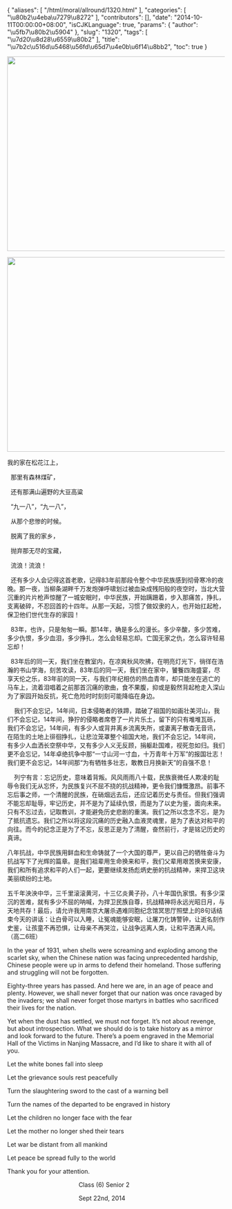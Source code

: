 {
    "aliases": [
        "/html/moral/allround/1320.html"
    ],
    "categories": [
        "\u80b2\u4eba\u7279\u8272"
    ],
    "contributors": [],
    "date": "2014-10-11T00:00:00+08:00",
    "isCJKLanguage": true,
    "params": {
        "author": "\u5fb7\u80b2\u5904"
    },
    "slug": "1320",
    "tags": [
        "\u7d20\u8d28\u6559\u80b2"
    ],
    "title": "\u7b2c\u516d\u5468\u56fd\u65d7\u4e0b\u6f14\u8bb2",
    "toc": true
}


<img
    src="https://cdn.tfls.online/mirror/full/26f2fc91d122e6aa8b1c346620720ff63e0751e8.jpg"
    style="display:block;margin-left:auto;margin-right:auto;"
    decoding="async"
    fetchpriority="auto"
    loading="lazy"
    height="450"
    width="600"
/>





<img
    src="https://cdn.tfls.online/mirror/full/ad7559f8f8991f2a8c3d40f724457526fd1c99a9.jpg"
    style="display:block;margin-left:auto;margin-right:auto;"
    decoding="async"
    fetchpriority="auto"
    loading="lazy"
    height="450"
    width="600"
/>




  





我的家在松花江上，




  那里有森林煤矿，




  还有那满山遍野的大豆高粱




  “九一八”，“九一八”，




  从那个悲惨的时候。




  脱离了我的家乡，




  抛弃那无尽的宝藏，




  流浪！流浪！




  还有多少人会记得这首老歌，记得83年前那段令整个中华民族感到彻骨寒冷的夜晚。那一夜，当柳条湖畔千万发炮弹呼啸划过被血染成残阳般的夜空时，当北大营沉重的片片枪声惊醒了一城安眠时，中华民族，开始蹒跚着，步入那痛苦，挣扎，支离破碎，不忍回首的十四年。从那一天起，习惯了做奴隶的人，也开始扛起枪，保卫他们世代生存的家园！




  83年，也许，只是匆匆一瞬。那14年，确是多么的漫长。多少辛酸，多少苦难，多少仇恨，多少血泪，多少挣扎，怎么会轻易忘却。亡国无家之仇，怎么容许轻易忘却！




  83年后的同一天，我们坐在教室内，在凉爽秋风吹拂，在明亮灯光下，徜徉在浩瀚的书山学海，刻苦攻读，83年后的同一天，我们坐在家中，饕餮四海盛宴，尽享天伦之乐，83年前的同一天，与我们年纪相仿的热血青年，却只能坐在逃亡的马车上，流着泪唱着之前那首沉痛的歌曲，食不果腹，抑或是毅然背起枪走入深山为了家园开始反抗，死亡危险时时刻刻可能降临在身边。




    我们不会忘记，14年间，日本侵略者的铁蹄，踏破了祖国的如画壮美河山，我们不会忘记，14年间，狰狞的侵略者席卷了一片片乐土，留下的只有堆堆瓦砾，我们不会忘记，14年间，有多少人或背井离乡流离失所，或妻离子散杳无音讯，在陌生的土地上徘徊挣扎，让悲泣笼罩整个祖国大地，我们不会忘记，14年间，有多少人血洒长空祭中华，又有多少人义无反顾，捐躯赴国难，视死忽如归。我们更不会忘记，14年卓绝抗争中那“一寸山河一寸血，十万青年十万军”的报国壮志！我们更不会忘记，14年间那“为有牺牲多壮志，敢教日月换新天”的自强不息！




    列宁有言：忘记历史，意味着背叛。风风雨雨八十载，民族衰微任人欺凌的耻辱令我们无从忘怀，为民族复兴不屈不挠的抗战精神，更令我们慷慨激昂。前事不忘后事之师，一个清醒的民族，在硝烟远去后，还应记着历史与责任。但我们强调不能忘却耻辱，牢记历史，并不是为了延续仇恨，而是为了以史为鉴，面向未来。只有不忘过去，记取教训，才能避免历史悲剧的重演。我们之所以念念不忘，是为了抵抗遗忘。我们之所以将这段沉痛的历史融入血液灵魂里，是为了表达对和平的向往。而今的纪念正是为了不忘，反思正是为了清醒，奋然前行，才是铭记历史的真谛。




八年抗战，中华民族用鲜血和生命铸就了一个大国的尊严，更以自己的牺牲奋斗为抗战写下了光辉的篇章。是我们祖辈用生命换来和平，我们父辈用艰苦换来安康，我们和所有追求和平的人们一起，更要继续发扬彪炳史册的抗战精神，来捍卫这块美丽缤纷的土地。




 五千年泱泱中华，三千里滚滚黄河，十三亿炎黄子孙，八十年国仇家恨。有多少深沉的苦难，就有多少不屈的呐喊，为捍卫民族自尊，抗战精神将永远光昭日月，与天地共存！最后，请允许我用南京大屠杀遇难同胞纪念馆冥思厅照壁上的8句话结束今天的讲话：让白骨可以入睡，让冤魂能够安眠，让屠刀化铸警钟，让逝名刻作史鉴，让孩童不再恐惧，让母亲不再哭泣，让战争远离人类，让和平洒满人间。（高二6班）




In the year of 1931,
when shells were screaming and exploding among the scarlet sky, when the
Chinese nation was facing unprecedented hardship, Chinese people were up in
arms to defend their homeland. Those suffering and struggling will not be
forgotten.









Eighty-three
years has passed. And here we are, in an age of peace and plenty. However, we
shall never forget that our nation was once ravaged by the invaders; we shall
never forget those martyrs in battles who sacrificed their lives for the
nation.









Yet when the
dust has settled, we must not forget. It’s not about revenge, but about introspection.
What we should do is to take history as a mirror and look forward to the future. There’s
a poem engraved in the Memorial Hall of the Victims in Nanjing Massacre, and I’d
like to share it with all of you.









Let
the white bones fall into sleep   




Let
the grievance souls rest peacefully  




Turn
the slaughtering sword to the cast of a warning bell




Turn
the names of the departed to be engraved in history




Let
the children no longer face with the fear 




Let
the mother no longer shed their tears 




Let
war be distant from all mankind    




Let
peace be spread fully to the world














Thank you for your attention.




                                          Class
(6) Senior 2




                                          Sept 22nd,
2014




  



